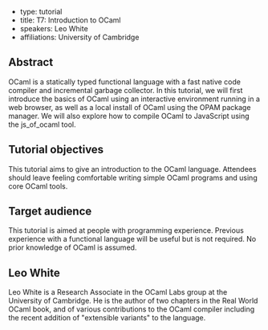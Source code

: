 - type: tutorial
- title: T7: Introduction to OCaml
- speakers: Leo White
- affiliations: University of Cambridge


## Abstract
OCaml is a statically typed functional language with a fast native
code compiler and incremental garbage collector. In this tutorial, we
will first introduce the basics of OCaml using an interactive
environment running in a web browser, as well as a local install of
OCaml using the OPAM package manager. We will also explore how to
compile OCaml to JavaScript using the js_of_ocaml tool.

## Tutorial objectives
This tutorial aims to give an introduction to the OCaml
language. Attendees should leave feeling comfortable writing simple
OCaml programs and using core OCaml tools.

## Target audience
This tutorial is aimed at people with programming experience. Previous
experience with a functional language will be useful but is not
required. No prior knowledge of OCaml is assumed.

## Leo White
<!--<img align="right" src="img/leo-white.jpg" alt="Leo White"></img>-->
Leo White is a Research Associate in the OCaml Labs group at the
University of Cambridge. He is the author of two chapters in the Real
World OCaml book, and of various contributions to the OCaml compiler
including the recent addition of "extensible variants" to the
language.
